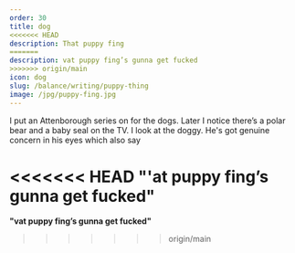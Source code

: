 ```yaml
---
order: 30
title: dog
<<<<<<< HEAD
description: That puppy fing
=======
description: vat puppy fing’s gunna get fucked
>>>>>>> origin/main
icon: dog
slug: /balance/writing/puppy-thing
image: /jpg/puppy-fing.jpg
---
```


I put an Attenborough series on for the dogs. Later I notice there’s a polar bear and a baby seal on the TV. I look at the doggy. He's got genuine concern in his eyes which also say

<<<<<<< HEAD
**"'at puppy fing’s gunna get fucked"**
=======
**"vat puppy fing’s gunna get fucked"**

> > > > > > > origin/main
